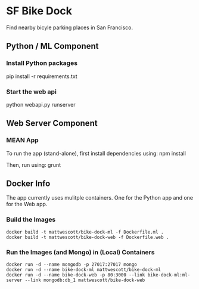 # SF Bike Dock

Find nearby bicyle parking places in San Francisco.


## Python / ML Component

### Install Python packages
pip install -r requirements.txt

### Start the web api
python webapi.py runserver

## Web Server Component

### MEAN App
To run the app (stand-alone), first install dependencies using:
npm install

Then, run using:
grunt



## Docker Info

The app currently uses mulitple containers. One for the Python app and one for the Web app.


### Build the Images
```
docker build -t mattwescott/bike-dock-ml -f Dockerfile.ml .
docker build -t mattwescott/bike-dock-web -f Dockerfile.web .
```

### Run the Images (and Mongo) in (Local) Containers
```
docker run -d --name mongodb -p 27017:27017 mongo
docker run -d --name bike-dock-ml mattwescott/bike-dock-ml
docker run -d --name bike-dock-web -p 80:3000 --link bike-dock-ml:ml-server --link mongodb:db_1 mattwescott/bike-dock-web
```
